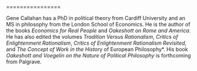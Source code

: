 ================

Gene Callahan has a PhD in political theory from Cardiff University and an MS in philosophy from the London School of
Economics. He is the author of the books *Economics for Real
People* and *Oakeshott on Rome and America*. He has also edited the volumes *Tradition Versus Rationalism*, *Critics of
Enlightenment Rationalism*, *Critics of Enlightenment Rationalism Revisited*, and *The Concept of Work in the Histor*y of
European Philosophy*. His book *Oakeshott and Voegelin on the Nature of Political Philosophy* is forthcoming from Palgrave.

